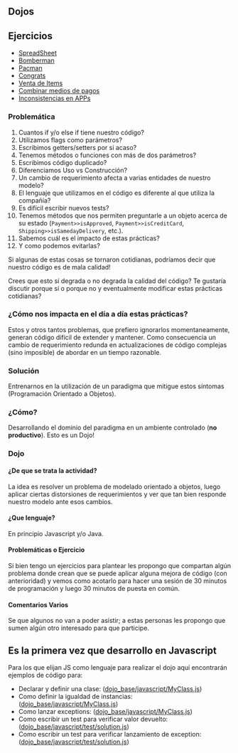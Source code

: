 ## Dojos

## Ejercicios

- [SpreadSheet][2]
- [Bomberman][3]
- [Pacman][4]
- [Congrats][5]
- [Venta de Items][6]
- [Combinar medios de pagos][7]
- [Inconsistencias en APPs][8]

### Problemática

1. Cuantos if y/o else if tiene nuestro código? 
2. Utilizamos flags como parámetros? 
3. Escribimos getters/setters por si acaso? 
4. Tenemos métodos o funciones con más de dos parámetros? 
5. Escribimos código duplicado? 
6. Diferenciamos Uso vs Construcción? 
7. Un cambio de requerimiento afecta a varias entidades de nuestro modelo? 
8. El lenguaje que utilizamos en el código es diferente al que utiliza la compañía? 
9. Es difícil escribir nuevos tests?
10. Tenemos métodos que nos permiten preguntarle a un objeto acerca de su estado (```Payment>>isApproved```, ```Payment>>isCreditCard```, ```Shipping>>isSamedayDelivery```, etc.).
11. Sabemos cuál es el impacto de estas prácticas?
12. Y como podemos evitarlas?

Si algunas de estas cosas se tornaron cotidianas, podríamos decir que nuestro código es de mala calidad!

Crees que esto sí degrada o no degrada la calidad del código? Te gustaría discutir porque sí o porque no y eventualmente modificar estas prácticas cotidianas?

### ¿Cómo nos impacta en el día a día estas prácticas?

Estos y otros tantos problemas, que prefiero ignorarlos momentaneamente, generan código difícil de extender y mantener. Como consecuencia un cambio de requerimiento redunda en actualizaciones de código complejas (sino imposible) de abordar en un tiempo razonable.

### Solución 

Entrenarnos en la utilización de un paradigma que mitigue estos síntomas (Programación Orientado a Objetos).

### ¿Cómo?

Desarrollando el dominio del paradigma en un ambiente controlado (**no productivo**). Esto es un Dojo!

### Dojo

#### ¿De que se trata la actividad?
La idea es resolver un problema de modelado orientado a objetos, luego aplicar ciertas distorsiones de requerimientos y ver que tan bien responde nuestro modelo ante esos cambios.

#### ¿Que lenguaje?
En principio Javascript y/o Java.

#### Problemáticas o Ejercicio

Si bien tengo un ejercicios para plantear les propongo que compartan algún problema donde crean que se puede aplicar alguna mejora de código (con anterioridad) y vemos como acotarlo para hacer una sesión de 30 minutos de programación y luego 30 minutos de puesta en común.

#### Comentarios Varios

Se que algunos no van a poder asistir; a estas personas les propongo que sumen algún otro interesado para que participe.

## Es la primera vez que desarrollo en Javascript

Para los que elijan JS como lenguaje para realizar el dojo aquí encontrarán ejemplos de código para:
- Declarar y definir una clase: ([dojo_base/javascript/MyClass.js](dojo_base/javascript/MyClass.js))
- Como definir la igualdad de instancias: ([dojo_base/javascript/MyClass.js](dojo_base/javascript/MyClass.js#L7))
- Como lanzar exceptions: ([dojo_base/javascript/MyClass.js](dojo_base/javascript/MyClass.js#L12))
- Como escribir un test para verificar valor devuelto: ([dojo_base/javascript/test/solution.js](dojo_base/javascript/test/solution.js#L10))
- Como escribir un test para verificar lanzamiento de exception: ([dojo_base/javascript/test/solution.js](dojo_base/javascript/test/solution.js#L15))


[2]: ./dojo_2
[3]: ./dojo_3
[4]: ./dojo_4
[5]: ./dojo_5
[6]: ./dojo_6
[7]: ./dojo_7
[8]: ./dojo_8
